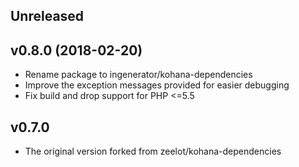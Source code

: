 ## Unreleased

## v0.8.0 (2018-02-20)

* Rename package to ingenerator/kohana-dependencies 
* Improve the exception messages provided for easier debugging
* Fix build and drop support for PHP <=5.5


## v0.7.0

* The original version forked from zeelot/kohana-dependencies
